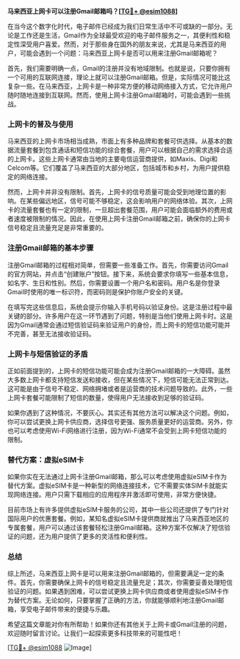 **马来西亚上网卡可以注册Gmail邮箱吗？[[TG💪+ @esim1088](https://t.me/s/esim1088)]**

在当今这个数字化时代，电子邮件已经成为我们日常生活中不可或缺的一部分。无论是工作还是生活，Gmail作为全球最受欢迎的电子邮件服务之一，其便利性和稳定性深受用户喜爱。然而，对于那些身在国外的朋友来说，尤其是马来西亚的用户，可能会遇到一个问题：马来西亚上网卡是否可以用来注册Gmail邮箱呢？

首先，我们需要明确一点，Gmail的注册并没有地域限制。也就是说，只要你拥有一个可用的互联网连接，理论上就可以注册Gmail邮箱。但是，实际情况可能比这复杂一些。在马来西亚，上网卡是一种非常方便的移动网络接入方式，它允许用户随时随地连接到互联网。然而，使用上网卡注册Gmail邮箱时，可能会遇到一些挑战。

### 上网卡的普及与使用

马来西亚的上网卡市场相当成熟，市面上有多种品牌和套餐可供选择。从基本的数据流量套餐到包含通话和短信功能的综合套餐，用户可以根据自己的需求选择合适的上网卡。这些上网卡通常由当地的主要电信运营商提供，如Maxis、Digi和Celcom等。它们覆盖了马来西亚的大部分地区，包括城市和乡村，为用户提供稳定的网络连接。

然而，上网卡并非没有限制。首先，上网卡的信号质量可能会受到地理位置的影响。在某些偏远地区，信号可能不够稳定，这会影响用户的网络体验。其次，上网卡的流量套餐也有一定的限制，一旦超出套餐范围，用户可能会面临额外的费用或者速度被限制的情况。因此，在使用上网卡注册Gmail邮箱之前，确保你的上网卡信号稳定且流量充足是非常重要的。

### 注册Gmail邮箱的基本步骤

注册Gmail邮箱的过程相对简单，但需要一些准备工作。首先，你需要访问Gmail的官方网站，并点击“创建账户”按钮。接下来，系统会要求你填写一些基本信息，如名字、生日和性别。然后，你需要设置一个用户名和密码。用户名是你登录Gmail时使用的唯一标识符，而密码则是保护你账户安全的关键。

在填写完这些信息后，系统会提示你输入手机号码以验证身份。这是注册过程中最关键的部分。许多用户在这一环节遇到了问题，特别是当他们使用上网卡时。这是因为Gmail通常会通过短信验证码来验证用户的身份，而上网卡的短信功能可能并不完善，甚至无法接收验证码。

### 上网卡与短信验证的矛盾

正如前面提到的，上网卡的短信功能可能会成为注册Gmail邮箱的一大障碍。虽然大多数上网卡都支持短信发送和接收，但在某些情况下，短信可能无法正常到达。这可能是由于信号不稳定、网络拥堵或者是运营商的技术问题导致的。此外，一些上网卡套餐可能限制了短信的数量，使得用户无法接收到足够的验证码。

如果你遇到了这种情况，不要灰心。其实还有其他方法可以解决这个问题。例如，你可以尝试更换上网卡供应商，选择信号更强、服务质量更好的运营商。另外，你也可以考虑使用Wi-Fi网络进行注册，因为Wi-Fi通常不会受到上网卡短信功能的限制。

### 替代方案：虚拟eSIM卡

如果你实在无法通过上网卡注册Gmail邮箱，那么可以考虑使用虚拟eSIM卡作为替代方案。虚拟eSIM卡是一种新型的网络连接技术，它不需要实体SIM卡就能实现网络连接。用户只需下载相应的应用程序并激活即可使用，非常方便快捷。

目前市场上有许多提供虚拟eSIM卡服务的公司，其中一些公司还提供了专门针对国际用户的优惠套餐。例如，某知名虚拟eSIM卡提供商就推出了马来西亚地区的专属套餐，用户可以通过该套餐轻松注册Gmail邮箱。这种方案不仅解决了短信验证的问题，还为用户提供了更多的灵活性和便利性。

### 总结

综上所述，马来西亚上网卡是可以用来注册Gmail邮箱的，但需要满足一定的条件。首先，你需要确保上网卡的信号稳定且流量充足；其次，你需要妥善处理短信验证的问题。如果遇到困难，可以尝试更换上网卡供应商或者使用虚拟eSIM卡作为替代方案。无论如何，只要掌握了正确的方法，你就能够顺利地注册Gmail邮箱，享受电子邮件带来的便捷与乐趣。

希望这篇文章能对你有所帮助！如果你还有其他关于上网卡或Gmail注册的问题，欢迎随时留言讨论。让我们一起探索更多科技带来的可能性吧！

[[TG💪+ @esim1088](https://t.me/s/esim1088) ![Image](https://i.postimg.cc/4NQfJmqS/Snipaste-2025-05-13-00-14-12.png)]